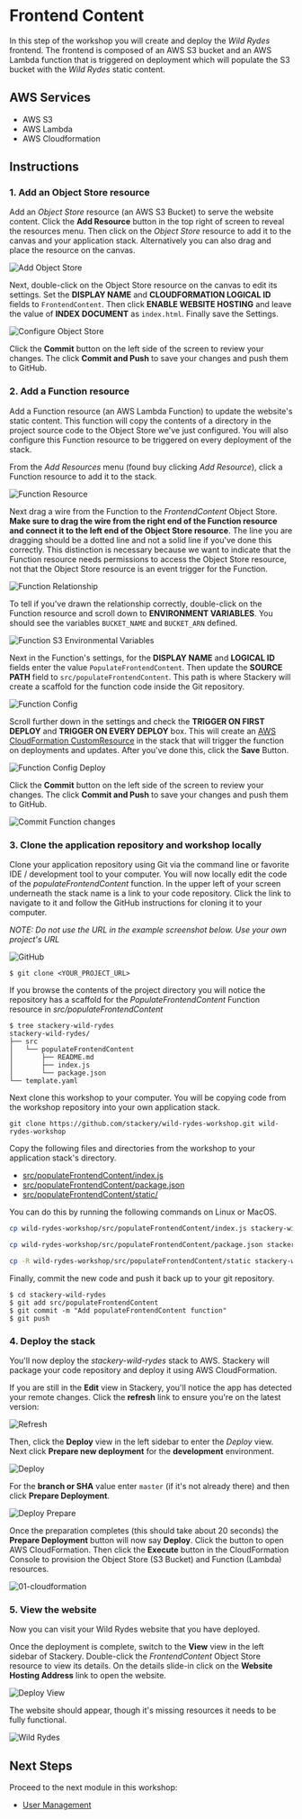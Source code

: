 # Frontend Content
In this step of the workshop you will create and deploy the *Wild Rydes* frontend. The frontend is composed of an AWS S3 bucket and an AWS Lambda function that is triggered on deployment which will populate the S3 bucket with the *Wild Rydes* static content.

## AWS Services

<!-- FIXME: link to Stackery resource docs? -->

* AWS S3
* AWS Lambda
* AWS Cloudformation

## Instructions

### 1. Add an Object Store resource
Add an *Object Store* resource (an AWS S3 Bucket) to serve the website content. Click the **Add Resource** button in the top right of screen to reveal the resources menu. Then click on the *Object Store* resource to add it to the canvas and your application stack. Alternatively you can also drag and place the resource on the canvas.

![Add Object Store](./images/01-object-store.png)

Next, double-click on the Object Store resource on the canvas to edit its settings. Set the **DISPLAY NAME** and **CLOUDFORMATION LOGICAL ID** fields to `FrontendContent`. Then click **ENABLE WEBSITE HOSTING** and leave the value of **INDEX DOCUMENT** as `index.html`. Finally save the Settings.

![Configure Object Store](./images/01-object-store-config.png)

Click the **Commit** button on the left side of the screen to review your changes. The click **Commit and Push** to save your changes and push them to GitHub.

### 2. Add a Function resource
Add a Function resource (an AWS Lambda Function) to update the website's static content. This function will copy the contents of a directory in the project source code to the Object Store we've just configured. You will also configure this Function resource to be triggered on every deployment of the stack.

From the *Add Resources* menu (found buy clicking *Add Resource*), click a Function resource to add it to the stack.

![Function Resource](./images/01-function.png)

Next drag a wire from the Function to the *FrontendContent* Object Store. **Make sure to drag the wire from the right end of the Function resource and connect it to the left end of the Object Store resource**. The line you are dragging should be a dotted line and not a solid line if you've done this correctly. This distinction is necessary because we want to indicate that the Function resource needs permissions to access the Object Store resource, not that the Object Store resource is an event trigger for the Function.

![Function Relationship](./images/01-function-relationship.png)

To tell if you've drawn the relationship correctly, double-click on the Function resource and scroll down to **ENVIRONMENT VARIABLES**. You should see the variables `BUCKET_NAME` and `BUCKET_ARN` defined.

![Function S3 Environmental Variables](./images/01-function-s3-env-vars.png)

Next in the Function's settings, for the **DISPLAY NAME** and **LOGICAL ID** fields enter the value `PopulateFrontendContent`. Then update the **SOURCE PATH** field to `src/populateFrontendContent`. This path is where Stackery will create a scaffold for the function code inside the Git repository.

![Function Config](./images/01-function-config.png)


Scroll further down in the settings and check the **TRIGGER ON FIRST DEPLOY** and **TRIGGER ON EVERY DEPLOY** box. This will create an [AWS CloudFormation CustomResource](https://docs.aws.amazon.com/AWSCloudFormation/latest/UserGuide/aws-resource-cfn-customresource.html) in the stack that will trigger the function on deployments and updates. After you've done this, click the **Save** Button.

![Function Config Deploy](./images/01-function-config-deploy.png)

Click the **Commit** button on the left side of the screen to review your changes. The click **Commit and Push** to save your changes and push them to GitHub.

![Commit Function changes](./images/01-function-commit.png)


### 3. Clone the application repository and workshop locally

Clone your application repository using Git via the command line or favorite IDE / development tool to your computer. You will now locally edit the code of the _populateFrontendContent_ function. In the upper left of your screen underneath the stack name is a link to your code repository. Click the link to navigate to it and follow the GitHub instructions for cloning it to your computer.

*NOTE: Do not use the URL in the example screenshot below. Use your own project's URL*


![GitHub](./images/01-github.png)

```
$ git clone <YOUR_PROJECT_URL>
```

If you browse the contents of the project directory you will notice the repository has a scaffold for the _PopulateFrontendContent_ Function resource in _src/populateFrontendContent_

```
$ tree stackery-wild-rydes
stackery-wild-rydes/
├── src
│   └── populateFrontendContent
│       ├── README.md
│       ├── index.js
│       └── package.json
└── template.yaml
```

Next clone this workshop to your computer. You will be copying code from the workshop repository into your own application stack.

```
git clone https://github.com/stackery/wild-rydes-workshop.git wild-rydes-workshop
```

Copy the following files and directories from the workshop to your application stack's directory.

* [src/populateFrontendContent/index.js](./src/populateFrontendContent/index.js)
* [src/populateFrontendContent/package.json](./src/populateFrontendContent/package.json)
* [src/populateFrontendContent/static/](./src/populateFrontendContent/static/)

You can do this by running the following commands on Linux or MacOS.

```bash
cp wild-rydes-workshop/src/populateFrontendContent/index.js stackery-wild-rydes/src/populateFrontendContent
```
```bash
cp wild-rydes-workshop/src/populateFrontendContent/package.json stackery-wild-rydes/src/populateFrontendContent
```
```bash
cp -R wild-rydes-workshop/src/populateFrontendContent/static stackery-wild-rydes/src/populateFrontendContent
```

Finally, commit the new code and push it back up to your git repository.

```
$ cd stackery-wild-rydes
$ git add src/populateFrontendContent
$ git commit -m "Add populateFrontendContent function"
$ git push
```

### 4. Deploy the stack
You'll now deploy the *stackery-wild-rydes* stack to AWS. Stackery will package your code repository and deploy it using AWS CloudFormation.

If you are still in the **Edit** view in Stackery, you'll notice the app has detected your remote changes. Click the **refresh** link to ensure you're on the latest version:

![Refresh](./images/01-refresh.png)

Then, click the **Deploy** view in the left sidebar to enter the *Deploy* view. Next click **Prepare new deployment** for the **development** environment.

![Deploy](./images/01-deploy.png)



For the **branch or SHA** value enter `master` (if it's not already there) and then click **Prepare Deployment**.

![Deploy Prepare](./images/01-deploy-prepare.png)



Once the preparation completes (this should take about 20 seconds) the **Prepare Deployment** button will now say **Deploy**. Click the button to open AWS CloudFormation. Then click the **Execute** button in the CloudFormation Console to provision the Object Store (S3 Bucket) and Function (Lambda) resources.

![01-cloudformation](./images/01-cloudformation.png)



### 5. View the website

Now you can visit your Wild Rydes website that you have deployed.

Once the deployment is complete, switch to the **View** view in the left sidebar of Stackery. Double-click the *FrontendContent* Object Store resource to view its details. On the details slide-in click on the **Website Hosting Address** link to open the website.

![Deploy View](./images/01-deploy-view.png)



The website should appear, though it's missing resources it needs to be fully functional.

![Wild Rydes](./images/01-wild-rydes.png)

## Next Steps

Proceed to the next module in this workshop:

* [User Management](./02-user-management.md)

